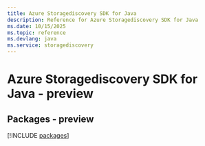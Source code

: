 ```yaml
---
title: Azure Storagediscovery SDK for Java
description: Reference for Azure Storagediscovery SDK for Java
ms.date: 10/15/2025
ms.topic: reference
ms.devlang: java
ms.service: storagediscovery
---
```

# Azure Storagediscovery SDK for Java - preview
## Packages - preview
[!INCLUDE [packages](storagediscovery-index.md)]